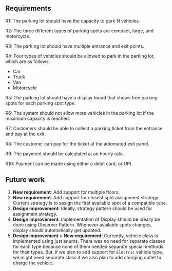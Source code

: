 ## Requirements

R1: The parking lot should have the capacity to park N vehicles.

R2: The three different types of parking spots are compact, large, and motorcycle.

R3: The parking lot should have multiple entrance and exit points.

R4: Four types of vehicles should be allowed to park in the parking lot, which are as follows:
- Car
- Truck
- Van
- Motorcycle

R5: The parking lot should have a display board that shows free parking spots for each parking spot type.

R6: The system should not allow more vehicles in the parking lot if the maximum capacity is reached.

R7: Customers should be able to collect a parking ticket from the entrance and pay at the exit.

R8: The customer can pay for the ticket at the automated exit panel.

R9: The payment should be calculated at an hourly rate.

R10: Payment can be made using either a debit card, or UPI.

## Future work
1. **New requirement**: Add support for multiple floors.
2. **New requirement**: Add support for closest spot assignment strategy. Current strategy is to assign the first available spot of a compatible type. 
3. **Design improvement**: Ideally, strategy pattern should be used for assignment strategy.
4. **Design improvement**: Implementation of Display should be ideally be done using Observer Pattern. Whenever available spots changes, display should automatically get updated.
5. **Design improvement + New requirement**: Currently, vehicle class is implemented using just enums. There was no need for separate classes for each type because none of them needed separate special methods for their types. But, if we plan to add support for `Electric` vehicle type, we might need separate class if we also plan to add charging outlet to charge the vehicle.